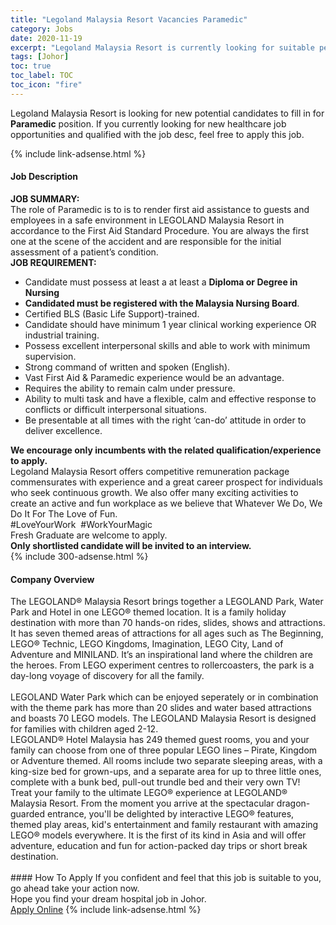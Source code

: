 ```yaml
---
title: "Legoland Malaysia Resort Vacancies Paramedic" 
category: Jobs 
date: 2020-11-19 
excerpt: "Legoland Malaysia Resort is currently looking for suitable person to fill in the Paramedic which positioned at Johor" 
tags: [Johor] 
toc: true 
toc_label: TOC 
toc_icon: "fire" 
--- 
```


<p>Legoland Malaysia Resort is looking for new potential candidates to fill in for <b>Paramedic</b> position. If you currently looking for new healthcare job opportunities and qualified with the job desc, feel free to apply this job.
</p>{% include link-adsense.html %} 
<div><div><div><h4>Job Description</h4></div></div><div><div><span><div><div><div><strong>JOB SUMMARY:</strong></div><div>The role of Paramedic is to is to render first aid assistance to guests and employees in a safe environment in LEGOLAND Malaysia Resort in accordance to the First Aid Standard Procedure. You are always the first one at the scene of the accident and are responsible for the initial assessment of a patient&#8217;s condition.</div><div><strong>JOB REQUIREMENT:</strong></div><ul><li>Candidate must possess at least a at least a <strong>Diploma or Degree in Nursing</strong></li><li><strong>Candidated must be registered with the Malaysia Nursing Board</strong>.</li><li>Certified BLS (Basic Life Support)-trained.</li><li>Candidate should have minimum 1 year clinical working experience OR industrial training.</li><li>Possess excellent interpersonal skills and able to work with minimum supervision.</li><li>Strong command of written and spoken (English).</li><li>Vast First Aid &amp; Paramedic experience would be an advantage.</li><li>Requires the ability to remain calm under pressure.</li><li>Ability to multi task and have a flexible, calm and effective response to conflicts or difficult interpersonal situations.</li><li>Be presentable at all times with the right &#8216;can-do&#8217; attitude in order to deliver excellence.</li></ul><div><strong>We encourage only incumbents with the related qualification/experience to apply.</strong></div><div>Legoland Malaysia Resort offers competitive remuneration package commensurates with experience and a great career prospect for individuals who seek continuous growth. We also offer many exciting activities to create an active and fun workplace as we believe that Whatever We Do, We Do It For The Love of Fun.</div><div>#LoveYourWork&#160; #WorkYourMagic</div><div>Fresh Graduate are welcome to apply.</div><div><strong>Only shortlisted candidate will be invited to an interview.</strong></div></div></div></span></div></div></div> 
{% include 300-adsense.html %} 
<div><div><div><h4>Company Overview</h4></div></div><div><div><span><div><div>
	The LEGOLAND&#174; Malaysia Resort brings together a LEGOLAND Park, Water Park and Hotel in one LEGO&#174; themed location. It is a family holiday destination with more than 70 hands-on rides, slides, shows and attractions. It has seven themed areas of attractions for all ages such as The Beginning, LEGO&#174; Technic, LEGO Kingdoms, Imagination, LEGO City, Land of Adventure and MINILAND. It&#8217;s an inspirational land where the children are the heroes. From LEGO experiment centres to rollercoasters, the park is a day-long voyage of discovery for all the family.<br>
<br>
	LEGOLAND Water Park which can be enjoyed seperately or in combination with the theme park has more than 20 slides and water based attractions and boasts 70 LEGO models. The LEGOLAND Malaysia Resort is designed for families with children aged 2-12.</div>
<div>
	LEGOLAND&#174; Hotel Malaysia has 249 themed guest rooms, you and your family can choose from one of three popular LEGO lines &#8211; Pirate, Kingdom or Adventure themed. All rooms include two separate sleeping areas, with a king-size bed for grown-ups, and a separate area for up to three little ones, complete with a bunk bed, pull-out trundle bed and their very own TV!</div>
<div>
	Treat your family to the ultimate LEGO&#174; experience at LEGOLAND&#174; Malaysia Resort. From the moment you arrive at the spectacular dragon-guarded entrance, you'll be delighted by interactive LEGO&#174; features, themed play areas, kid's entertainment and family restaurant with amazing LEGO&#174; models everywhere. It is the first of its kind in Asia and will offer adventure, education and fun for action-packed day trips or short break destination.<br>
	&#160;</div></div></span></div></div></div> 
#### How To Apply 
If you confident and feel that this job is suitable to you, go ahead take your action now. <br/> 
Hope you find your dream hospital job in Johor. <br/> 
<a href="https://www.jobstreet.com.my/en/job/paramedic-4420465?jobId=jobstreet-my-job-4420465&sectionRank=6&token=0~b6067a6c-f028-43c8-9f88-ef3f8fa9ed94&fr=SRP%20View%20In%20New%20Ta" class="btn btn--warning" target="_blank" rel="nofollow noopenner">Apply Online</a> 
{% include link-adsense.html %} 